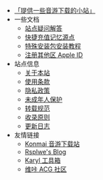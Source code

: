 - [「提供一些音游下载的小站」](/)
- 一些文档
  - [站点疑问解答](faq.md)
  - [快捷充值记忆源点](purchase.md)
  - [特殊安装包安装教程](sai.md)
  - [注册其他区 Apple ID](appleid.md)
- 站点信息
  - [关于本站](about.md)
  - [使用条款](tos.md)
  - [隐私政策](privacy.md)
  - [未成年人保护](minor.md)
  - [转载规范](repost.md)
  - [收录原则](inclusion.md)
  - [更新日志](changelog.md)
- 友情链接
  - [Konmai 音游下载站](https://616.sb)
  - [Rsplwe's Blog](https://www.rsplwe.com)
  - [Karyl 工具箱](https://bilibili.red)
  - [维咔 ACG 社区](https://vikacg.com)
